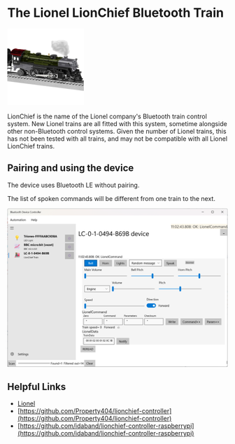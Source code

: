 ﻿# The Lionel LionChief Bluetooth Train

![Train](../DevicePictures/Lionel_LionChief-175.png)

LionChief is the name of the Lionel company's Bluetooth train control system. New Lionel trains are all fitted with this system, sometime alongside other non-Bluetooth control systems. Given the number of Lionel trains, this has not been tested with all trains, and may not be compatible with all Lionel LionChief trains.

## Pairing and using the device

The device uses Bluetooth LE without pairing.

The list of spoken commands will be different from one train to the next.

![Train](../ScreenShots/Device_Lionel_LionChief.png)

## Helpful Links

* [Lionel](http://www.lionel.com/bluetooth/)
* [https://github.com/Property404/lionchief-controller](https://github.com/Property404/lionchief-controller)
* [https://github.com/idaband/lionchief-controller-raspberrypi](https://github.com/idaband/lionchief-controller-raspberrypi)
